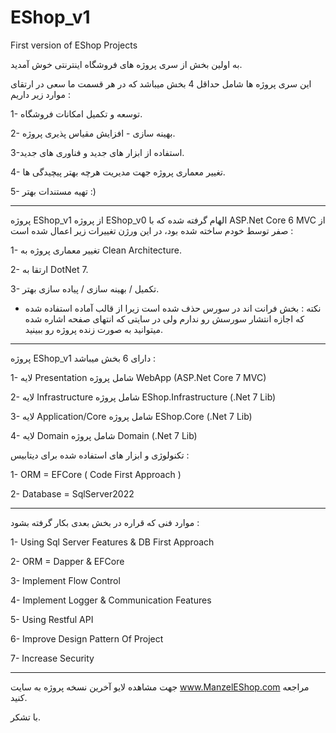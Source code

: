 # EShop_v1
First version of EShop Projects

به اولین بخش از سری پروژه های فروشگاه اینترنتی خوش آمدید.

این سری پروژه ها شامل حداقل 4 بخش میباشد که در هر قسمت ما سعی در ارتقای موارد زیر داریم :
 
1- توسعه و تکمیل امکانات فروشگاه.

2- بهینه سازی - افزایش مقیاس پذیری پروژه.

3-استفاده از ابزار های جدید و فناوری های جدید.

4- تغییر معماری پروژه جهت مدیریت هرچه بهتر پیچیدگی ها.

5- تهیه مستندات بهتر :)

-------------------------------------------------


پروژه EShop_v1 از پروژه EShop_v0 الهام گرفته شده که با ASP.Net Core 6 MVC از صفر توسط خودم ساخته شده بود، در این ورژن تغییرات زیر اعمال شده است : 

1- تغییر معماری پروژه به Clean Architecture.

2- ارتقا به DotNet 7.

3- تکمیل / بهینه سازی / پیاده سازی بهتر.

 
 * نکته : بخش فرانت اند در سورس حذف شده است زیرا از قالب آماده استفاده شده که اجازه انتشار سورسش رو ندارم ولی در سایتی که انتهای صفحه اشاره شده میتوانید به صورت زنده پروژه رو ببینید.

-------------------------------------------------

پروژه EShop_v1 دارای 6 بخش میباشد : 

1- لایه Presentation شامل پروژه WebApp (ASP.Net Core 7 MVC)

2- لایه Infrastructure شامل پروژه EShop.Infrastructure (.Net 7 Lib)

3- لایه Application/Core شامل پروژه EShop.Core (.Net 7 Lib)

4- لایه Domain شامل پروژه Domain (.Net 7 Lib)


تکنولوژی و ابزار های استفاده شده برای دیتابیس : 

1- ORM = EFCore ( Code First Approach )

2- Database = SqlServer2022

-------------------------------------------------

موارد فنی که قراره در بخش بعدی بکار گرفته بشود : 

1- Using Sql Server Features & DB First Approach

2- ORM = Dapper & EFCore

3- Implement Flow Control

4- Implement Logger & Communication Features

5- Using Restful API

6- Improve Design Pattern Of Project

7- Increase Security

-------------------------------------------------

جهت مشاهده لایو آخرین نسخه پروژه به سایت www.ManzelEShop.com مراجعه کنید.

با تشکر.
